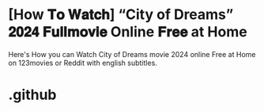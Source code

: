 # [How 𝐓𝐨 𝐖𝐚𝐭𝐜𝐡] “City of Dreams” 𝟐𝟎𝟐𝟒 𝐅𝐮𝐥𝐥𝐦𝐨𝐯𝐢𝐞 Online 𝐅𝐫𝐞𝐞 at Home

Here's How you can Watch City of Dreams movie 2024 online Free at Home on 123movies or Reddit with english subtitles. 

# .github
